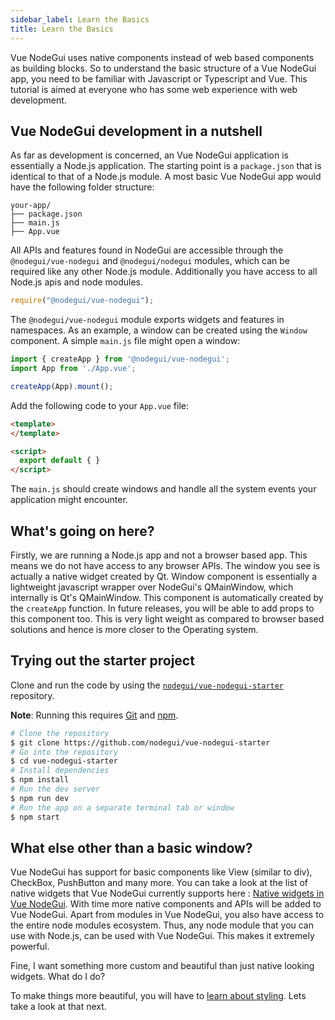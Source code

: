 ```yaml
---
sidebar_label: Learn the Basics
title: Learn the Basics
---
```


Vue NodeGui uses native components instead of web based components as building blocks. So to understand the basic structure of a Vue NodeGui app, you need to be familiar with Javascript or Typescript and Vue. This tutorial is aimed at everyone who has some web experience with web development.

## Vue NodeGui development in a nutshell

As far as development is concerned, an Vue NodeGui application is essentially a Node.js application. The starting point is a `package.json` that is identical to that of a Node.js module. A most basic Vue NodeGui app would have the following
folder structure:

```text
your-app/
├── package.json
├── main.js
├── App.vue
```

All APIs and features found in NodeGui are accessible through the `@nodegui/vue-nodegui` and `@nodegui/nodegui` modules, which can be required like any other Node.js module. Additionally you have access to all Node.js apis and node modules.

```javascript
require("@nodegui/vue-nodegui");
```

The `@nodegui/vue-nodegui` module exports widgets and features in namespaces. As an example, a window can be created
using the `Window` component. A simple `main.js` file might open a window:

```javascript
import { createApp } from '@nodegui/vue-nodegui';
import App from './App.vue';

createApp(App).mount();
```

Add the following code to your `App.vue` file:

```html
<template>
</template>

<script>
  export default { }
</script>

```

The `main.js` should create windows and handle all the system events your
application might encounter.

## What's going on here?

Firstly, we are running a Node.js app and not a browser based app. This means we do not have access to any browser APIs. The window you see is actually a native widget created by Qt. Window component is essentially a lightweight javascript wrapper over NodeGui's QMainWindow, which internally is Qt's QMainWindow. This component is automatically created by the `createApp` function. In future releases, you will be able to add props to this component too. This is very light weight as compared to browser based solutions and hence is more closer to the Operating system.

## Trying out the starter project

Clone and run the code by using the
[`nodegui/vue-nodegui-starter`][quick-start] repository.

**Note**: Running this requires [Git](https://git-scm.com) and [npm](https://www.npmjs.com/).

```sh
# Clone the repository
$ git clone https://github.com/nodegui/vue-nodegui-starter
# Go into the repository
$ cd vue-nodegui-starter
# Install dependencies
$ npm install
# Run the dev server
$ npm run dev
# Run the app on a separate terminal tab or window
$ npm start
```

[quick-start]: https://github.com/nodegui/vue-nodegui-starter

## What else other than a basic window?

Vue NodeGui has support for basic components like View (similar to div), CheckBox, PushButton and many more.
You can take a look at the list of native widgets that Vue NodeGui currently supports here : [Native widgets in Vue NodeGui](/docs/api/interfaces/viewprops).
With time more native components and APIs will be added to Vue NodeGui. Apart from modules in Vue NodeGui, you also have access to the entire node modules ecosystem. Thus, any node module that you can use with Node.js, can be used with Vue NodeGui. This makes it extremely powerful.

Fine, I want something more custom and beautiful than just native looking widgets. What do I do?

To make things more beautiful, you will have to [learn about styling](styling). Lets take a look at that next.